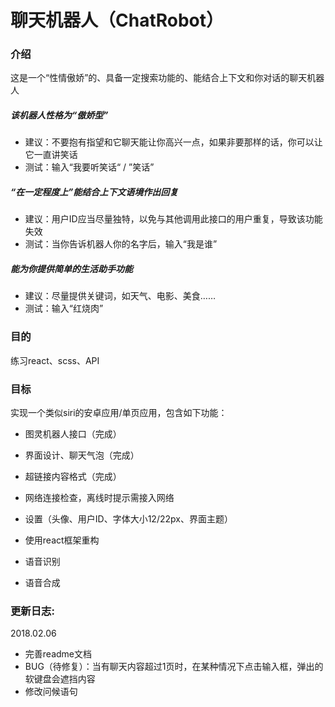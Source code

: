 # 聊天机器人（ChatRobot）

### 介绍

这是一个“性情傲娇”的、具备一定搜索功能的、能结合上下文和你对话的聊天机器人

##### 该机器人性格为“傲娇型”
- 建议：不要抱有指望和它聊天能让你高兴一点，如果非要那样的话，你可以让它一直讲笑话
- 测试：输入“我要听笑话“ / ”笑话”

##### “在一定程度上”能结合上下文语境作出回复
- 建议：用户ID应当尽量独特，以免与其他调用此接口的用户重复，导致该功能失效
- 测试：当你告诉机器人你的名字后，输入“我是谁”

##### 能为你提供简单的生活助手功能
- 建议：尽量提供关键词，如天气、电影、美食……
- 测试：输入“红烧肉”

### 目的

练习react、scss、API

### 目标

实现一个类似siri的安卓应用/单页应用，包含如下功能：

- 图灵机器人接口（完成）

- 界面设计、聊天气泡（完成）

- 超链接内容格式（完成）

- 网络连接检查，离线时提示需接入网络

- 设置（头像、用户ID、字体大小12/22px、界面主题）

- 使用react框架重构

- 语音识别

- 语音合成

### 更新日志:
2018.02.06
- 完善readme文档
- BUG（待修复）：当有聊天内容超过1页时，在某种情况下点击输入框，弹出的软键盘会遮挡内容
- 修改问候语句



